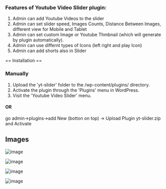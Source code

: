 
### Features of **Youtube Video Slider** plugin: ###

1. Admin can add Youtube Videos to the slider
2. Admin can set slider speed, Images Counts, Distance Between Images, different view for Mobile and Tablet
3. Admin can set custom Image or Youtube Thmbnail (which will generate by plugin automatically).
4. Admin can use differnt types of Icons (left right and play Icon)    
5. Admin can add shorts also in Slider
 
== Installation ==

### Manually ####

1. Upload the 'yt-slider' folder to the /wp-content/plugins/ directory. 
2. Activate the plugin through the 'Plugins' menu in WordPress. 
3. Visit the 'Youtube Video Slider' menu.

#### OR ####
go admin->plugins->add New (botton on top) -> Upload Plugin yt-slider.zip and Activate


## Images

![image](https://github.com/boffincoders/wordpress-youtube-video-slider-plugin/assets/96565586/4df7aa8d-70f6-4051-b961-f16cf6caf8a6)

![image](https://github.com/boffincoders/wordpress-youtube-video-slider-plugin/assets/96565586/97617176-5515-458e-87e7-3bc7139403cf)

![image](https://github.com/boffincoders/wordpress-youtube-video-slider-plugin/assets/96565586/1f878445-624e-49e7-8314-85aff642ff4c)

![image](https://github.com/boffincoders/wordpress-youtube-video-slider-plugin/assets/96565586/8ebb19a0-0c96-4873-96a8-54a24b6185a7)

 

 